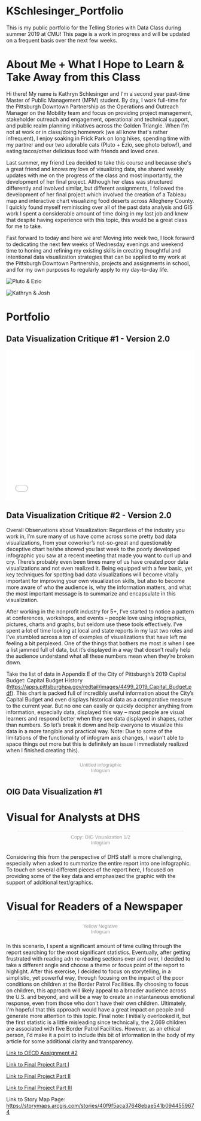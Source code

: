 # KSchlesinger_Portfolio
This is my public portfolio for the Telling Stories with Data Class during summer 2019 at CMU! This page is a work in progress and will be updated on a frequent basis over the next few weeks. 

# About Me + What I Hope to Learn & Take Away from this Class
Hi there! My name is Kathryn Schlesinger and I'm a second year past-time Master of Public Management (MPM) student. By day, I work full-time for the Pittsburgh Downtown Partnership as the Operations and Outreach Manager on the Mobility team and focus on providing project management, stakeholder outreach and engagement, operational and technical support, and public realm planning initiatives across the Golden Triangle. When I'm not at work or in class/doing homework (we all know that's rather infrequent), I enjoy soaking in Frick Park on long hikes, spending time with my partner and our two adorable cats (Pluto + Ezio, see photo below!), and eating tacos/other delicious food with friends and loved ones.

Last summer, my friend Lea decided to take this course and because she's a great friend and knows my love of visualizing data, she shared weekly updates with me on the progress of the class and most importantly, the development of her final project. Although her class was structured differently and involved similar, but different assignments, I followed the development of her final project which involved the creation of a Tableau map and interactive chart visualizing food deserts across Allegheny County. I quickly found myself reminiscing over all of the past data analysis and GIS work I spent a considerable amount of time doing in my last job and knew that despite having experience with this topic, this would be a great class for me to take. 

Fast forward to today and here we are! Moving into week two, I look forawrd to dedicating the next few weeks of Wednesday evenings and weekend time to honing and refining my existing skills in creating thoughtful and intentional data visualization strategies that can be applied to my work at the Pittsburgh Downtown Partnership, projects and assignments in school, and for my own purposes to regularly apply to my day-to-day life.

![Pluto & Ezio](https://user-images.githubusercontent.com/52687604/61662320-32488580-ac9c-11e9-827c-cb72f5659205.png)

![Kathryn & Josh](https://user-images.githubusercontent.com/52687604/61662630-c4508e00-ac9c-11e9-8982-a0109d1f9582.png)

# Portfolio
## Data Visualization Critique #1 - Version 2.0
<iframe title="Jeremy Corbyn, Leader of England's Opposition Party, Dominates Likes on Facebook posts, by 5:1, over the Labour Party" aria-label="Column Chart" id="datawrapper-chart-e9gUi" src="//datawrapper.dwcdn.net/e9gUi/3/" scrolling="no" frameborder="0" style="width: 0; min-width: 100% !important; border: none;" height="400"></iframe><script type="text/javascript">!function(){"use strict";window.addEventListener("message",function(a){if(void 0!==a.data["datawrapper-height"])for(var e in a.data["datawrapper-height"]){var t=document.getElementById("datawrapper-chart-"+e)||document.querySelector("iframe[src*='"+e+"']");t&&(t.style.height=a.data["datawrapper-height"][e]+"px")}})}();</script>

## Data Visualization Critique #2 - Version 2.0
Overall Observations about Visualization: 
Regardless of the industry you work in, I’m sure many of us have come across some pretty bad data visualizations, from your coworker’s not-so-great and questionably deceptive chart he/she showed you last week to the poorly developed infographic you saw at a recent meeting that made you want to curl up and cry. There’s probably even been times many of us have created poor data visualizations and not even realized it. Being equipped with a few basic, yet key techniques for spotting bad data visualizations will become vitally important for improving your own visualization skills, but also to become more aware of who the audience is, why the information matters, and what the most important message is to summarize and encapsulate in this visualization. 

After working in the nonprofit industry for 5+, I’ve started to notice a pattern at conferences, workshops, and events – people love using infographics, pictures, charts and graphs, but seldom use these tools effectively. I’ve spent a lot of time looking at local and state reports in my last two roles and I’ve stumbled across a ton of examples of visualizations that have left me feeling a bit perplexed. One of the things that bothers me most is when I see a list jammed full of data, but it’s displayed in a way that doesn’t really help the audience understand what all these numbers mean when they’re broken down. 

Take the list of data in Appendix E of the City of Pittsburgh’s 2019 Capital Budget: Capital Budget History (https://apps.pittsburghpa.gov/redtail/images/4499_2019_Capital_Budget.pdf). This chart is packed full of incredibly useful information about the City’s Capital Budget and even displays historical data as a comparative measure to the current year. But no one can easily or quickly decipher anything from information, especially data, displayed this way – most people are visual learners and respond better when they see data displayed in shapes, rather than numbers. So let’s break it down and help everyone to visualize this data in a more tangible and practical way. Note: Due to some of the limitations of the functionality of infogram axis changes, I wasn't able to space things out more but this is definitely an issue I immediately realized when I finished creating this).

<div class="infogram-embed" data-id="0ffe5a7f-a408-423e-b8b5-342751c74f2f" data-type="interactive" data-title="Untitled infographic"></div><script>!function(e,t,s,i){var n="InfogramEmbeds",o=e.getElementsByTagName("script")[0],d=/^http:/.test(e.location)?"http:":"https:";if(/^\/{2}/.test(i)&&(i=d+i),window[n]&&window[n].initialized)window[n].process&&window[n].process();else if(!e.getElementById(s)){var r=e.createElement("script");r.async=1,r.id=s,r.src=i,o.parentNode.insertBefore(r,o)}}(document,0,"infogram-async","https://e.infogram.com/js/dist/embed-loader-min.js");</script><div style="padding:8px 0;font-family:Arial!important;font-size:13px!important;line-height:15px!important;text-align:center;border-top:1px solid #dadada;margin:0 30px"><a href="https://infogram.com/0ffe5a7f-a408-423e-b8b5-342751c74f2f" style="color:#989898!important;text-decoration:none!important;" target="_blank">Untitled infographic</a><br><a href="https://infogram.com" style="color:#989898!important;text-decoration:none!important;" target="_blank" rel="nofollow">Infogram</a></div>

## OIG Data Visualization #1
# Visual for Analysts at DHS
<div class="infogram-embed" data-id="08bd9290-7b17-49aa-8b51-30f7950a6401" data-type="interactive" data-title="Copy: OIG Visualization 1/2"></div><script>!function(e,t,s,i){var n="InfogramEmbeds",o=e.getElementsByTagName("script")[0],d=/^http:/.test(e.location)?"http:":"https:";if(/^\/{2}/.test(i)&&(i=d+i),window[n]&&window[n].initialized)window[n].process&&window[n].process();else if(!e.getElementById(s)){var r=e.createElement("script");r.async=1,r.id=s,r.src=i,o.parentNode.insertBefore(r,o)}}(document,0,"infogram-async","https://e.infogram.com/js/dist/embed-loader-min.js");</script><div style="padding:8px 0;font-family:Arial!important;font-size:13px!important;line-height:15px!important;text-align:center;border-top:1px solid #dadada;margin:0 30px"><a href="https://infogram.com/08bd9290-7b17-49aa-8b51-30f7950a6401" style="color:#989898!important;text-decoration:none!important;" target="_blank">Copy: OIG Visualization 1/2</a><br><a href="https://infogram.com" style="color:#989898!important;text-decoration:none!important;" target="_blank" rel="nofollow">Infogram</a></div>

Considering this from the perspective of DHS staff is more challenging, especially when asked to summarize the entire report into one infographic. To touch on several different pieces of the report here, I focused on providing some of the key data and emphasized the graphic with the support of additional text/graphics. 

# Visual for Readers of a Newspaper
<div class="infogram-embed" data-id="0d614463-1efa-4eed-91ab-adf51d502573" data-type="interactive" data-title="Yellow Negative"></div><script>!function(e,t,s,i){var n="InfogramEmbeds",o=e.getElementsByTagName("script")[0],d=/^http:/.test(e.location)?"http:":"https:";if(/^\/{2}/.test(i)&&(i=d+i),window[n]&&window[n].initialized)window[n].process&&window[n].process();else if(!e.getElementById(s)){var r=e.createElement("script");r.async=1,r.id=s,r.src=i,o.parentNode.insertBefore(r,o)}}(document,0,"infogram-async","https://e.infogram.com/js/dist/embed-loader-min.js");</script><div style="padding:8px 0;font-family:Arial!important;font-size:13px!important;line-height:15px!important;text-align:center;border-top:1px solid #dadada;margin:0 30px"><a href="https://infogram.com/0d614463-1efa-4eed-91ab-adf51d502573" style="color:#989898!important;text-decoration:none!important;" target="_blank">Yellow Negative</a><br><a href="https://infogram.com" style="color:#989898!important;text-decoration:none!important;" target="_blank" rel="nofollow">Infogram</a></div>

In this scenario, I spent a significant amount of time culling through the report searching for the most significant statistics. Eventually, after getting frustrated with reading adn re-reading sections over and over, I decided to take a different angle and choose a theme or focus point of the report to highlight. After this exercise, I decided to focus on storytelling, in a simplistic, yet powerful way, through focusing on the impact of the poor conditions on children at the Border Patrol Facilities. By choosing to focus on children, this approach will likely appeal to a broader audience across the U.S. and beyond, and will be a way to create an instantaneous emotional response, even from those who don't have their own children. Ultimately, I'm hopeful that this approach would have a great impact on people and generate more attention to this topic. Final note: I initially overlooked it, but the first statistic is a little misleading since technically, the 2,669 children are associated with five Border Patrol Facilities. However, as an ethical person, I'd make it a point to include this bit of information in the body of my article for some additional clarity and transparency. 

[Link to OECD Assignment #2](/dataviz2.md)

[Link to Final Project Part I](/final_project.md)

[Link to Final Project Part II](/final_project_part2.md)

[Link to Final Project Part III](/final_project_part3.md)

Link to Story Map Page: https://storymaps.arcgis.com/stories/40f9f5aca37648ebae541b0944559674
